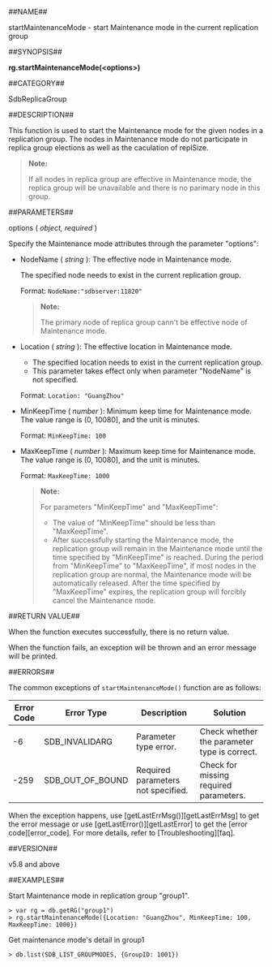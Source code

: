 ##NAME##

startMaintenanceMode - start Maintenance mode in the current replication group

##SYNOPSIS##

**rg.startMaintenanceMode(\<options\>)**

##CATEGORY##

SdbReplicaGroup

##DESCRIPTION##

This function is used to start the Maintenance mode for the given nodes in a replication group. The nodes in Maintenance mode do not participate in replica group elections as well as the caculation of replSize.

> **Note:**
>
> If all nodes in replica group are effective in Maintenance mode, the replica group will be unavailable and there is no parimary node in this group.

##PARAMETERS##

options ( *object, required* )

Specify the Maintenance mode attributes through the parameter "options":

- NodeName ( *string* ): The effective node in Maintenance mode.

    The specified node needs to exist in the current replication group.

    Format: `NodeName:"sdbserver:11820"`

    > **Note:**  
    >
    > The primary node of replica group cann't be effective node of Maintenance mode.

- Location ( *string* ): The effective location in Maintenance mode.

    - The specified location needs to exist in the current replication group.
    - This parameter takes effect only when parameter "NodeName" is not specified.

    Format: `Location: "GuangZhou"`

- MinKeepTime ( *number* ): Minimum keep time for Maintenance mode. The value range is (0, 10080], and the unit is minutes.

    Format: `MinKeepTime: 100`

- MaxKeepTime ( *number* ): Maximum keep time for Maintenance mode. The value range is (0, 10080], and the unit is minutes.

    Format: `MaxKeepTime: 1000`

    > **Note:**
    >
    > For parameters "MinKeepTime" and "MaxKeepTime":
    > - The value of "MinKeepTime" should be less than "MaxKeepTime".
    > - After successfully starting the Maintenance mode, the replication group will remain in the Maintenance mode until the time specified by "MinKeepTime" is reached. During the period from "MinKeepTime" to "MaxKeepTime", if most nodes in the replication group are normal, the Maintenance mode will be automatically released. After the time specified by "MaxKeepTime" expires, the replication group will forcibly cancel the Maintenance mode.

##RETURN VALUE##

When the function executes successfully, there is no return value.

When the function fails, an exception will be thrown and an error message will be printed.

##ERRORS##

The common exceptions of `startMaintenanceMode()` function are as follows:

| Error Code | Error Type | Description | Solution |
| ---------- | ---------- | ----------- | -------- |
| -6 | SDB_INVALIDARG | Parameter type error. | Check whether the parameter type is correct. |
| -259 | SDB_OUT_OF_BOUND | Required parameters not specified. | Check for missing required parameters. |

When the exception happens, use [getLastErrMsg()][getLastErrMsg] to get the error message or use [getLastError()][getLastError] to get the [error code][error_code]. For more details, refer to [Troubleshooting][faq].

##VERSION##

v5.8 and above

##EXAMPLES##

Start Maintenance mode in replication group "group1".

```lang-javascript
> var rg = db.getRG("group1")
> rg.startMaintenanceMode({Location: "GuangZhou", MinKeepTime: 100, MaxKeepTime: 1000})
```

Get maintenance mode's detail in group1
```lang-javascript
> db.list(SDB_LIST_GROUPMODES, {GroupID: 1001})
```

[^_^]:
    Links
[getLastErrMsg]:manual/Manual/Sequoiadb_Command/Global/getLastErrMsg.md
[getLastError]:manual/Manual/Sequoiadb_Command/Global/getLastError.md
[faq]:manual/FAQ/faq_sdb.md
[error_code]:manual/Manual/Sequoiadb_error_code.md